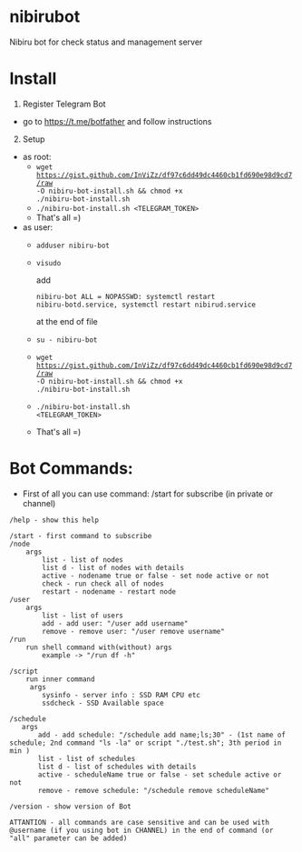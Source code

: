 # nibirubot
Nibiru bot for check status and management server

# Install

1. Register Telegram Bot
  - go to https://t.me/botfather and follow instructions
 
2. Setup
  - as root:
    - <code>wget https://gist.github.com/InViZz/df97c6dd49dc4460cb1fd690e98d9cd7/raw -O nibiru-bot-install.sh && chmod +x ./nibiru-bot-install.sh</code>
    - <code>./nibiru-bot-install.sh <TELEGRAM_TOKEN></code>
    - That's all =)
  - as user:
    - <code>adduser nibiru-bot</code>
    - <code>visudo</code>
    
      add
    
      <code>nibiru-bot ALL = NOPASSWD: systemctl restart nibiru-botd.service, systemctl restart nibirud.service</code>

      at the end of file 
    - <code>su - nibiru-bot</code>
    - <code>wget https://gist.github.com/InViZz/df97c6dd49dc4460cb1fd690e98d9cd7/raw -O nibiru-bot-install.sh && chmod +x ./nibiru-bot-install.sh</code>
    - <code>./nibiru-bot-install.sh <TELEGRAM_TOKEN></code>
    - That's all =)


# Bot Commands:

   - First of all you can use command: /start for subscribe (in private or channel) 

   ```
   /help - show this help

   /start - first command to subscribe
   /node
       args
           list - list of nodes 
           list d - list of nodes with details
           active - nodename true or false - set node active or not
           check - run check all of nodes
           restart - nodename - restart node
   /user
       args
           list - list of users
           add - add user: "/user add username"
           remove - remove user: "/user remove username"
   /run
       run shell command with(without) args
           example -> "/run df -h"
           
   /script
       run inner command
        args
           sysinfo - server info : SSD RAM CPU etc
           ssdcheck - SSD Available space

   /schedule
      args
          add - add schedule: "/schedule add name;ls;30" - (1st name of schedule; 2nd command "ls -la" or script "./test.sh"; 3th period in min )
          list - list of schedules 
          list d - list of schedules with details
          active - scheduleName true or false - set schedule active or not
          remove - remove schedule: "/schedule remove scheduleName"
          
   /version - show version of Bot 
           
   ATTANTION - all commands are case sensitive and can be used with @username (if you using bot in CHANNEL) in the end of command (or "all" parameter can be added)
```
